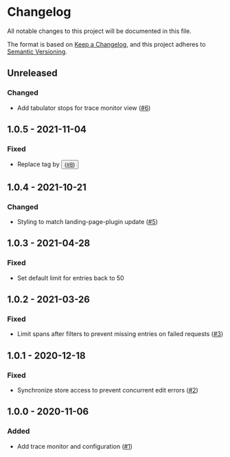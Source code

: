 # Changelog
All notable changes to this project will be documented in this file.

The format is based on [Keep a Changelog](https://keepachangelog.com/en/1.0.0/),
and this project adheres to [Semantic Versioning](https://semver.org/spec/v2.0.0.html).

## Unreleased
### Changed
- Add tabulator stops for trace monitor view ([#6](https://github.com/scm-manager/scm-trace-monitor-plugin/pull/6))

## 1.0.5 - 2021-11-04
### Fixed
- Replace <a> tag by <button> ([#8](https://github.com/scm-manager/scm-trace-monitor-plugin/pull/8))

## 1.0.4 - 2021-10-21
### Changed
- Styling to match landing-page-plugin update ([#5](https://github.com/scm-manager/scm-trace-monitor-plugin/pull/5))

## 1.0.3 - 2021-04-28
### Fixed
- Set default limit for entries back to 50

## 1.0.2 - 2021-03-26
### Fixed
- Limit spans after filters to prevent missing entries on failed requests ([#3](https://github.com/scm-manager/scm-trace-monitor-plugin/pull/3))

## 1.0.1 - 2020-12-18
### Fixed
- Synchronize store access to prevent concurrent edit errors ([#2](https://github.com/scm-manager/scm-trace-monitor-plugin/pull/2))

## 1.0.0 - 2020-11-06
### Added
- Add trace monitor and configuration ([#1](https://github.com/scm-manager/scm-trace-monitor-plugin/pull/1))

